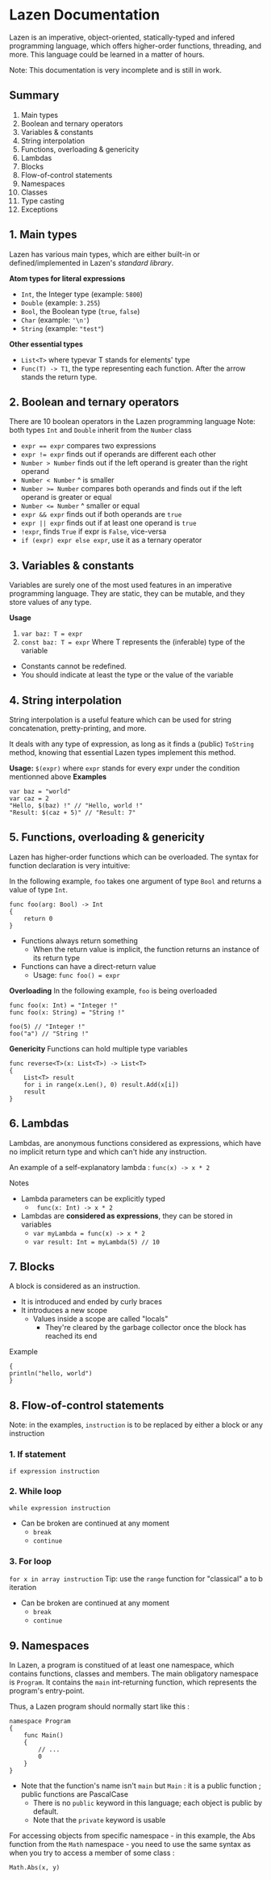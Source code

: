

# **Lazen Documentation**

Lazen is an imperative, object-oriented, statically-typed and infered programming language, which offers higher-order functions, threading, and more. This language could be learned in a matter of hours.

Note: This documentation is very incomplete and is still in work.

## **Summary**
 1. Main types
 2. Boolean and ternary operators
 3. Variables & constants
 4. String interpolation
 5. Functions, overloading & genericity
 6. Lambdas
 7. Blocks
 8. Flow-of-control statements
 9. Namespaces
 10. Classes
 11. Type casting
 12. Exceptions
 
## **1. Main types**
Lazen has various main types, which are either built-in or defined/implemented in Lazen's *standard library*.

**Atom types for literal expressions**
 - `Int`, the Integer type (example: `5800`)
 - `Double` (example: `3.255`)
 - `Bool`, the Boolean type (`true`, `false`)
 - `Char` (example: `'\n'`)
 - `String` (example: `"test"`)

**Other essential types**

 - `List<T>` where typevar T stands for elements' type
 - `Func(T) -> T1`, the type representing each function. After the arrow stands the return type.

## 2. Boolean and ternary operators
There are 10 boolean operators in the Lazen programming language
Note: both types `Int` and `Double` inherit from the `Number` class
 - `expr == expr` compares two expressions
 - `expr != expr` finds out if operands are different each other
 - `Number > Number` finds out if the left operand is greater than the right operand
 - `Number < Number` ^ is smaller
 - `Number >= Number` compares both operands and finds out if the left operand is greater or equal
 - `Number <= Number` ^ smaller or equal
 - `expr && expr` finds out if both operands are `true`
 - `expr || expr` finds out if at least one operand is `true`
 - `!expr`, finds `True` if expr is `False`, vice-versa
 - `if (expr) expr else expr`, use it as a ternary operator

## 3. Variables & constants
Variables are surely one of the most used features in an imperative programming language. They are static, they can be mutable, and they store values of any type.

**Usage**
 1. `var baz: T = expr`
 2. `const baz: T = expr`
 Where T represents the (inferable) type of the variable
 
- Constants cannot be redefined.
- You should indicate at least the type or the value of the variable

## 4. String interpolation
String interpolation is a useful feature which can be used for string concatenation, pretty-printing, and more.

It deals with any type of expression, as long as it finds a (public) `ToString` method, knowing that essential Lazen types implement this method.

**Usage:** `$(expr)` where `expr` stands for every expr under the condition mentionned above
**Examples**

    var baz = "world"
    var caz = 2
    "Hello, $(baz) !" // "Hello, world !"
    "Result: $(caz + 5)" // "Result: 7"

## 5. Functions, overloading & genericity
Lazen has higher-order functions which can be overloaded.
The syntax for function declaration is very intuitive:
 
In the following example, `foo` takes one argument of type `Bool` and returns a value of type `Int`. 

    func foo(arg: Bool) -> Int
    {
	    return 0
    }

 - Functions always return something
	 - When the return value is implicit, the function returns an instance of its return type
 - Functions can have a direct-return value
	 - Usage: `func foo() = expr`

**Overloading**
In the following example, `foo` is being overloaded

    func foo(x: Int) = "Integer !"
    func foo(x: String) = "String !"
    
    foo(5) // "Integer !"
    foo("a") // "String !"
 

**Genericity**
Functions can hold multiple type variables

    func reverse<T>(x: List<T>) -> List<T>
    {
	    List<T> result
	    for i in range(x.Len(), 0) result.Add(x[i])
	    result
    }

## 6. Lambdas
Lambdas, are anonymous functions considered as expressions, which have no implicit return type and which can't hide any instruction.

An example of a self-explanatory lambda :
`func(x) -> x * 2`

Notes
 - Lambda parameters can be explicitly typed
	 - ` func(x: Int) -> x * 2`
 - Lambdas are **considered as expressions**, they can be stored in variables
	 - `var myLambda = func(x) -> x * 2`
	 - `var result: Int = myLambda(5) // 10`

## 7. Blocks
A block is considered as an instruction.

 - It is introduced and ended by curly braces
 - It introduces a new scope
	 - Values inside a scope are called "locals"
		 - They're cleared by the garbage collector once the block has reached its end

Example

    {
    println("hello, world")
    }

## 8. Flow-of-control statements
Note: in the examples, `instruction` is to be replaced by either a block or any instruction 
### 1.  If statement
`if expression instruction`

### 2. While loop
`while expression instruction`
 - Can be broken are continued at any moment
	 - `break`
	 - `continue`

### 3. For loop
`for x in array instruction`
Tip: use the `range` function for "classical" a to b iteration
 - Can be broken are continued at any moment
	 - `break`
	 - `continue`

## 9. Namespaces
In Lazen, a program is constitued of at least one namespace, which contains functions, classes and members.
The main obligatory namespace is `Program`. It contains the `main` int-returning function, which represents the program's entry-point.

Thus, a Lazen program should normally start like this :

    namespace Program
    {
	    func Main()
		{
			// ...
			0
		}
    }

 - Note that the function's name isn't `main` but `Main` : it is a public function ; public functions are PascalCase
   - There is no `public` keyword in this language; each object is public by default.
   - Note that the `private` keyword is usable

For accessing objects from specific namespace - in this example, the Abs function from the `Math` namespace - you need to use the same syntax as when you try to access a member of some class :

    Math.Abs(x, y)

